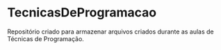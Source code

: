 # TecnicasDeProgramacao
Repositório criado para armazenar arquivos criados durante as aulas de Técnicas de Programação.
